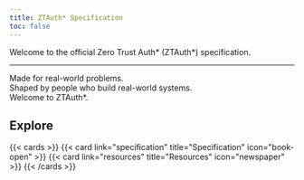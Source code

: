 ```yaml
---
title: ZTAuth* Specification
toc: false
---
```


Welcome to the official Zero Trust Auth* (ZTAuth*) specification.

---

Made for real-world problems.  
Shaped by people who build real-world systems.  
Welcome to ZTAuth\*.

## Explore

{{< cards >}}
  {{< card link="specification" title="Specification" icon="book-open" >}}
  {{< card link="resources" title="Resources" icon="newspaper" >}}
{{< /cards >}}
